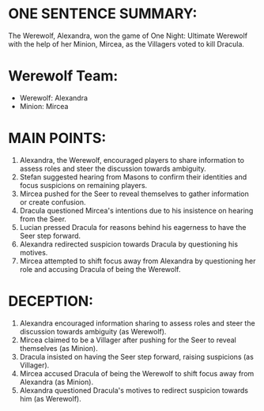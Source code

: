 # ONE SENTENCE SUMMARY:
The Werewolf, Alexandra, won the game of One Night: Ultimate Werewolf with the help of her Minion, Mircea, as the Villagers voted to kill Dracula.

# Werewolf Team:
- Werewolf: Alexandra
- Minion: Mircea

# MAIN POINTS:
1. Alexandra, the Werewolf, encouraged players to share information to assess roles and steer the discussion towards ambiguity.
2. Stefan suggested hearing from Masons to confirm their identities and focus suspicions on remaining players.
3. Mircea pushed for the Seer to reveal themselves to gather information or create confusion.
4. Dracula questioned Mircea's intentions due to his insistence on hearing from the Seer.
5. Lucian pressed Dracula for reasons behind his eagerness to have the Seer step forward.
6. Alexandra redirected suspicion towards Dracula by questioning his motives.
7. Mircea attempted to shift focus away from Alexandra by questioning her role and accusing Dracula of being the Werewolf.

# DECEPTION:
1. Alexandra encouraged information sharing to assess roles and steer the discussion towards ambiguity (as Werewolf).
2. Mircea claimed to be a Villager after pushing for the Seer to reveal themselves (as Minion).
3. Dracula insisted on having the Seer step forward, raising suspicions (as Villager).
4. Mircea accused Dracula of being the Werewolf to shift focus away from Alexandra (as Minion).
5. Alexandra questioned Dracula's motives to redirect suspicion towards him (as Werewolf).